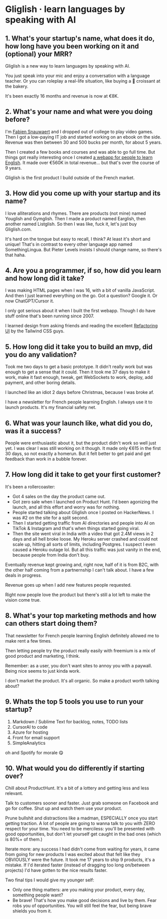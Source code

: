 # Gliglish · learn languages by speaking with AI

## 1. What's your startup's name, what does it do, how long have you been working on it and (optional) your MRR?

Gliglish is a new way to learn languages by speaking with AI.

You just speak into your mic and enjoy a conversation with a language teacher. Or you can roleplay a real-life situation, like buying a 🥐 croissant at the bakery.

It's been exactly 16 months and revenue is now at €8K.


## 2. What's your name and what were you doing before?

I'm [Fabien Snauwaert](https://fabiensnauwaert.com/) and I dropped out of college to play video games. Then I got a low-paying IT job and started working on an ebook on the side. Revenue was then between 30 and 500 bucks per month, for about 5 years.

Then I created a few books and courses and was able to go full time. But things got really interesting once I created [a webapp for people to learn English](https://clickandspeak.com/). It made over €560K in total revenue… but that's over the course of 9 years.

Gliglish is the first product I build outside of the French market.


## 3. How did you come up with your startup and its name?

I love alliterations and rhymes. There are products (not mine) named Youglish and Gymglish. Then I made a product named Earglish, then another named Listglish. So then I was like, fuck it, let's just buy Gliglish.com.

It's hard on the tongue but easy to recall, I think? At least it's short and unique! That's in contrast to every other language app named SomethingLingua. But Pieter Levels insists I should change name, so there's that haha.


## 4. Are you a programmer, if so, how did you learn and how long did it take?

I was making HTML pages when I was 16, with a bit of vanilla JavaScript. And then I just learned everything on the go. Got a question? Google it. Or now ChatGPT/Cursor it.

I only got serious about it when I built the first webapp. Though I do have stuff online that's been running since 2007.

I learned design from asking friends and reading the excellent [Refactoring UI](https://refactoringui.com/) by the Tailwind CSS guys.


## 5. How long did it take you to build an mvp, did you do any validation?

Took me two days to get a basic prototype. It didn't really work but was enough to get a sense that it could. Then it took me 37 days to make it work, make it fast enough, tweak, get WebSockets to work, deploy, add payment, and other boring details.

I launched like an idiot 2 days before Christmas, because I was broke af.

I have a newsletter for French people learning English. I always use it to launch products. It's my financial safety net.


## 6. What was your launch like, what did you do, was it a success?

People were enthusiastic about it, but the product didn't work so well just yet. I was clear I was still working on it though. It made only €615 in the first 30 days, so not exactly a homerun. But it felt better to get paid and get feedback than work in a bubble forever.


## 7. How long did it take to get your first customer?

It's been a rollercoaster:

- Got 4 sales on the day the product came out.
- Got zero sale when I launched on Product Hunt. I'd been agonizing the launch, and all this effort and worry was for nothing.
- People started talking about Gliglish once I posted on HackerNews. I was #2 on the site for a split second.
- Then I started getting traffic from AI directories and people into AI on TikTok & Instagram and that's when things started going viral.
- Then the site went viral in India with a video that got 2.4M views in 2 days and all hell broke loose. My Heroku server crashed and could not scale up, hitting all sorts of limits, including Postgres. I suspect I even caused a Heroku outage lol. But all this traffic was just vanity in the end, because people from India don't buy.

Eventually revenue kept growing and, right now, half of it is from B2C, with the other half coming from a partnernship I can't talk about. I have a few deals in progress.

Revenue goes up when I add new features people requested.

Right now people love the product but there's still a lot left to make the vision come true.


## 8. What's your top marketing methods and how can others start doing them?

That newsletter for French people learning English definitely allowed me to make rent a few times.

Then letting people try the product really easily with freemium is a mix of good product and marketing, I think.

Remember: as a user, you don't want sites to annoy you with a paywall. Being nice seems to just kinda work.

I don't market the product. It's all organic. So make a product worth talking about?


## 9. Whats the top 5 tools you use to run your startup?

1. Markdown / Sublime Text for backlog, notes, TODO lists
2. CursorAI to code
3. Azure for hosting
4. Front for email support
5. SimpleAnalytics

oh and Spotify for morale 😋


## 10. What would you do differently if starting over?

Chill about ProductHunt. It's a bit of a lottery and getting less and less relevant.

Talk to customers sooner and faster. Just grab someone on Facebook and go for coffee. Shut up and watch them use your product.

Prune bullshit and distractions like a madman, ESPECIALLY once you start getting traction. A lot of people are going to wanna talk to you with ZERO respect for your time. You need to be merciless: you'll be presented with good opportunities, but don't let yourself get caught in the bad ones (which is 80%+ of them.)

Iterate more: any success I had didn't come from waiting for years, it came from going for new products I was excited about that felt like they OBVIOUSLY were the future. It took me 17 years to ship 9 products, it's a mistake. If I'd iterated faster (instead of dragging too long on/between projects) I'd have gotten to the nice results faster.

Two final tips I would give my younger self:

- Only one thing matters: are you making your product, every day, something people want?
- Be brave! That's how you make good decisions and live by them. Fear robs you of opportunities. You will still feel the fear, but being brave shields you from it.